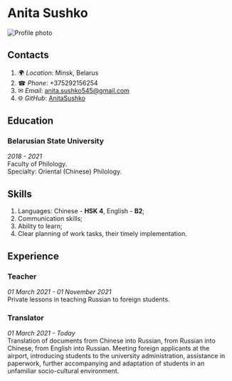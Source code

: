 # **Anita Sushko**
![Profile photo](https://i.ibb.co/Cz0SGyq/photo-2021-11-15-22-59-54-1.png)
## **Contacts**
1. &#127757; _Location_: Minsk, Belarus
2. &#9742; _Phone_: +375292156254
3. &#9993; _Email_: anita.sushko545@gmail.com
4. &#127760; _GitHub_: [AnitaSushko](https://github.com/AnitaSushko)

## **Education**
### **Belarusian State University** 
_2018 - 2021_<br />
Faculty of Philology.<br />
Specialty: Oriental (Chinese) Philology. 

## **Skills**
1. Languages:
Chinese - **HSK  4**, English - **B2**;<br />
2. Communication skills;
3. Ability to learn;
4. Clear planning of work tasks, their timely implementation.
## **Experience**
### **Teacher**<br />
_01 March 2021 - 01 November 2021_<br />
Private lessons in teaching Russian to foreign students.<br />

### **Translator** 
_01 March 2021 - Today_<br />
Translation of documents from Chinese into Russian, from Russian into Chinese, from English into Russian. Meeting foreign applicants at the airport, introducing students to the university administration, assistance in paperwork, further accompanying and adaptation of students in an unfamiliar socio-cultural environment.<br />
